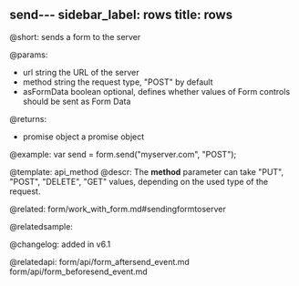 send---
sidebar_label: rows
title: rows
---          

@short: sends a form to the server

@params:
- url			string		the URL of the server
- method 		string		the request type, "POST" by default
- asFormData	boolean		optional, defines whether values of Form controls should be sent as Form Data



@returns:
- promise 		object		a promise object


@example:
var send = form.send("myserver.com", "POST");


@template: api_method
@descr:
The **method** parameter can take "PUT", "POST", "DELETE", "GET" values, depending on the used type of the request. 


@related: form/work_with_form.md#sendingformtoserver

@relatedsample:

@changelog: added in v6.1


@relatedapi:
form/api/form_aftersend_event.md
form/api/form_beforesend_event.md
